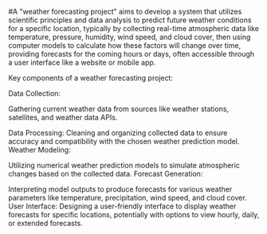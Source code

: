 #A "weather forecasting project" aims to develop a system that utilizes scientific principles and data analysis to predict future weather conditions for a specific location, typically by collecting real-time atmospheric data like temperature, pressure, humidity, wind speed, and cloud cover, then using computer models to calculate how these factors will change over time, providing forecasts for the coming hours or days, often accessible through a user interface like a website or mobile app. 

Key components of a weather forecasting project:

Data Collection:


Gathering current weather data from sources like weather stations, satellites, and weather data APIs. 


Data Processing:
Cleaning and organizing collected data to ensure accuracy and compatibility with the chosen weather prediction model. 
Weather Modeling:

Utilizing numerical weather prediction models to simulate atmospheric changes based on the collected data. 
Forecast Generation:

Interpreting model outputs to produce forecasts for various weather parameters like temperature, precipitation, wind speed, and cloud cover. 
User Interface:
Designing a user-friendly interface to display weather forecasts for specific locations, potentially with options to view hourly, daily, or extended forecasts.

